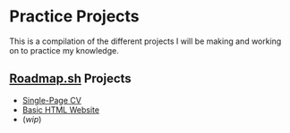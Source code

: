 # Practice Projects
This is a compilation of the different projects I will be making and working on to practice my knowledge.

## [Roadmap.sh](https://roadmap.sh/) Projects
- [Single-Page CV](https://github.com/amarjoh/practice-projects/tree/main/20.01%20Beginner/01%20Single-Page%20CV)
- [Basic HTML Website](https://github.com/amarjoh/practice-projects/tree/main/20.01%20Beginner/02%20Basic%20HTML%20Website)
- (*wip*)
